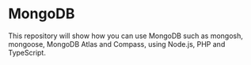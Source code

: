 # MongoDB

This repository will show how you can use MongoDB such as mongosh, mongoose, MongoDB Atlas and Compass, using Node.js, PHP and TypeScript.

